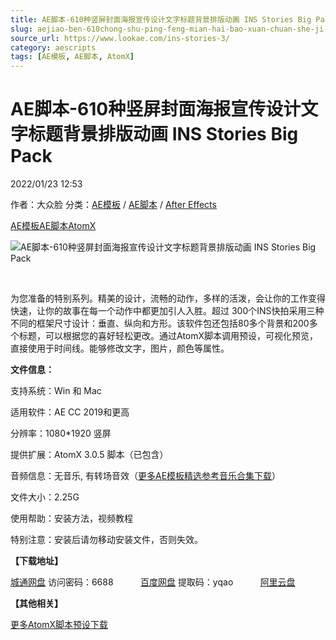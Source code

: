 ```yaml
---
title: AE脚本-610种竖屏封面海报宣传设计文字标题背景排版动画 INS Stories Big Pack
slug: aejiao-ben-610chong-shu-ping-feng-mian-hai-bao-xuan-chuan-she-ji-wen-zi-biao-ti-bei-jing-pai-ban-dong-hua-ins-stories-big-pack
source_url: https://www.lookae.com/ins-stories-3/
category: aescripts
tags: [AE模板, AE脚本, AtomX]
---
```

# AE脚本-610种竖屏封面海报宣传设计文字标题背景排版动画 INS Stories Big Pack

2022/01/23 12:53

作者：大众脸
分类：[AE模板](https://www.lookae.com/after-effects/other-after-effects/) / [AE脚本](https://www.lookae.com/after-effects/aescripts/) / [After Effects](https://www.lookae.com/after-effects/)

[AE模板](https://www.lookae.com/tag/ae%e6%a8%a1%e6%9d%bf/)[AE脚本](https://www.lookae.com/tag/ae%e8%84%9a%e6%9c%ac/)[AtomX](https://www.lookae.com/tag/atomx/)

![AE脚本-610种竖屏封面海报宣传设计文字标题背景排版动画 INS Stories Big Pack](https://www.lookae.com/wp-content/uploads/2022/01/34945189.jpg "AE脚本-610种竖屏封面海报宣传设计文字标题背景排版动画 INS Stories Big Pack-LookAE.com")

﻿

为您准备的特别系列。精美的设计，流畅的动作，多样的活泼，会让你的工作变得快速，让你的故事在每一个动作中都更加引人入胜。超过 300个INS快拍采用三种不同的框架尺寸设计：垂直、纵向和方形。该软件包还包括80多个背景和200多个标题，可以根据您的喜好轻松更改。通过AtomX脚本调用预设，可视化预览，直接使用于时间线。能够修改文字，图片，颜色等属性。

**文件信息：**

支持系统：Win 和 Mac

适用软件：AE CC 2019和更高

分辨率：1080\*1920 竖屏

提供扩展：AtomX 3.0.5 脚本（已包含）

音频信息：无音乐, 有转场音效（[更多AE模板精选参考音乐合集下载](https://item.taobao.com/item.htm?spm=a1z10.1.w4004-2793089344.4.MUvxbV&id=37289930486)）

文件大小：2.25G

使用帮助：安装方法，视频教程

特别注意：安装后请勿移动安装文件，否则失效。

**【下载地址】**

[城通网盘](https://url70.ctfile.com/f/2827370-539046514-624cc6) 访问密码：6688           [百度网盘](https://pan.baidu.com/s/1PWVtTji2zkokl9x2F0ucNA?pwd=yqao) 提取码：yqao           [阿里云盘](https://www.aliyundrive.com/s/QCdsC9mPf5b)

**【其他相关】**

[更多AtomX脚本预设下载](https://www.lookae.com/tag/atomx/)
